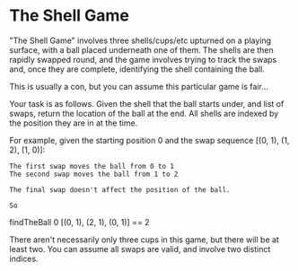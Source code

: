 # The Shell Game

"The Shell Game" involves three shells/cups/etc upturned on a playing surface, with a ball placed underneath one of them. The shells are then rapidly swapped round, and the game involves trying to track the swaps and, once they are complete, identifying the shell containing the ball.

This is usually a con, but you can assume this particular game is fair...

Your task is as follows. Given the shell that the ball starts under, and list of swaps, return the location of the ball at the end. All shells are indexed by the position they are in at the time.

For example, given the starting position 0 and the swap sequence [(0, 1), (1, 2), (1, 0)]:

    The first swap moves the ball from 0 to 1
    The second swap moves the ball from 1 to 2

    The final swap doesn't affect the position of the ball.

    So

findTheBall 0 [(0, 1), (2, 1), (0, 1)] == 2

There aren't necessarily only three cups in this game, but there will be at least two. You can assume all swaps are valid, and involve two distinct indices.

